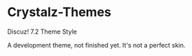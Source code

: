 Crystalz-Themes
===============

Discuz! 7.2 Theme Style

A development theme, not finished yet. It's not a perfect skin.